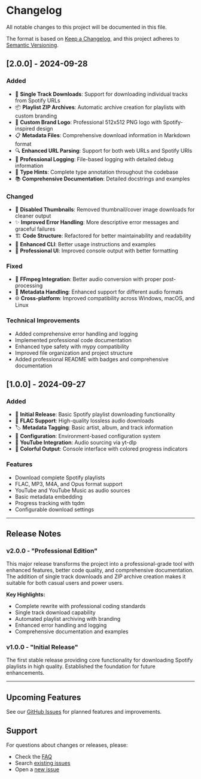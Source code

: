 # Changelog

All notable changes to this project will be documented in this file.

The format is based on [Keep a Changelog](https://keepachangelog.com/en/1.0.0/),
and this project adheres to [Semantic Versioning](https://semver.org/spec/v2.0.0.html).

## [2.0.0] - 2024-09-28

### Added
- 🎵 **Single Track Downloads**: Support for downloading individual tracks from Spotify URLs
- 📦 **Playlist ZIP Archives**: Automatic archive creation for playlists with custom branding
- 🎨 **Custom Brand Logo**: Professional 512x512 PNG logo with Spotify-inspired design
- 📋 **Metadata Files**: Comprehensive download information in Markdown format
- 🔍 **Enhanced URL Parsing**: Support for both web URLs and Spotify URIs
- 📝 **Professional Logging**: File-based logging with detailed debug information
- 🎯 **Type Hints**: Complete type annotation throughout the codebase
- 📚 **Comprehensive Documentation**: Detailed docstrings and examples

### Changed
- 🚫 **Disabled Thumbnails**: Removed thumbnail/cover image downloads for cleaner output
- ✨ **Improved Error Handling**: More descriptive error messages and graceful failures
- 🏗️ **Code Structure**: Refactored for better maintainability and readability
- 📖 **Enhanced CLI**: Better usage instructions and examples
- 🎨 **Professional UI**: Improved console output with better formatting

### Fixed
- 🔧 **FFmpeg Integration**: Better audio conversion with proper post-processing
- 🎼 **Metadata Handling**: Enhanced support for different audio formats
- 🌐 **Cross-platform**: Improved compatibility across Windows, macOS, and Linux

### Technical Improvements
- Added comprehensive error handling and logging
- Implemented professional code documentation
- Enhanced type safety with mypy compatibility
- Improved file organization and project structure
- Added professional README with badges and comprehensive documentation

## [1.0.0] - 2024-09-27

### Added
- 🎵 **Initial Release**: Basic Spotify playlist downloading functionality
- 🎯 **FLAC Support**: High-quality lossless audio downloads
- 🏷️ **Metadata Tagging**: Basic artist, album, and track information
- 🔧 **Configuration**: Environment-based configuration system
- 📱 **YouTube Integration**: Audio sourcing via yt-dlp
- 🎨 **Colorful Output**: Console interface with colored progress indicators

### Features
- Download complete Spotify playlists
- FLAC, MP3, M4A, and Opus format support
- YouTube and YouTube Music as audio sources
- Basic metadata embedding
- Progress tracking with tqdm
- Configurable download settings

---

## Release Notes

### v2.0.0 - "Professional Edition"

This major release transforms the project into a professional-grade tool with enhanced features, better code quality, and comprehensive documentation. The addition of single track downloads and ZIP archive creation makes it suitable for both casual users and power users.

**Key Highlights:**
- Complete rewrite with professional coding standards
- Single track download capability
- Automated playlist archiving with branding
- Enhanced error handling and logging
- Comprehensive documentation and examples

### v1.0.0 - "Initial Release"

The first stable release providing core functionality for downloading Spotify playlists in high quality. Established the foundation for future enhancements.

---

## Upcoming Features

See our [GitHub Issues](https://github.com/selvaa-p/spotify-downloader/issues) for planned features and improvements.

## Support

For questions about changes or releases, please:
- Check the [FAQ](https://github.com/selvaa-p/spotify-downloader#troubleshooting)
- Search [existing issues](https://github.com/selvaa-p/spotify-downloader/issues)
- Open a [new issue](https://github.com/selvaa-p/spotify-downloader/issues/new)
